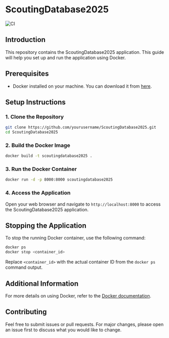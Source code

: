 
# ScoutingDatabase2025
![CI](https://github.com/FlyingToasters3641/ScoutingDatabase2025/actions/workflows/docker-image.yml/badge.svg)

## Introduction
This repository contains the ScoutingDatabase2025 application. This guide will help you set up and run the application using Docker.

## Prerequisites
- Docker installed on your machine. You can download it from [here](https://www.docker.com/products/docker-desktop).

## Setup Instructions

### 1. Clone the Repository
```bash
git clone https://github.com/yourusername/ScoutingDatabase2025.git
cd ScoutingDatabase2025
```

### 2. Build the Docker Image
```bash
docker build -t scoutingdatabase2025 .
```

### 3. Run the Docker Container
```bash
docker run -d -p 8000:8000 scoutingdatabase2025
```

### 4. Access the Application
Open your web browser and navigate to `http://localhost:8000` to access the ScoutingDatabase2025 application.

## Stopping the Application
To stop the running Docker container, use the following command:
```bash
docker ps
docker stop <container_id>
```

Replace `<container_id>` with the actual container ID from the `docker ps` command output.

## Additional Information
For more details on using Docker, refer to the [Docker documentation](https://docs.docker.com/).

## Contributing
Feel free to submit issues or pull requests. For major changes, please open an issue first to discuss what you would like to change.


